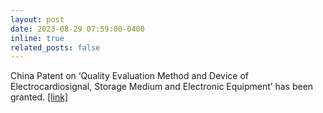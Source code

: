 ```yaml
---
layout: post
date: 2023-08-29 07:59:00-0400
inline: true
related_posts: false
---
```


China Patent on ‘Quality Evaluation Method and Device of Electrocardiosignal, Storage Medium and Electronic Equipment’ has been granted.
[[link]](https://patents.google.com/patent/CN116407133A/en)
